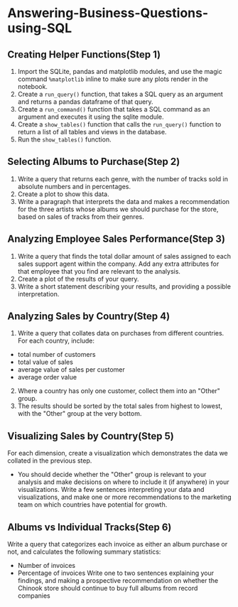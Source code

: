 Answering-Business-Questions-using-SQL
====================================================

Creating Helper Functions(Step 1)
----------------------------------------------------
1. Import the SQLite, pandas and matplotlib modules, and use the magic command `%matplotlib` inline to make sure any plots render in the notebook.<br>
2. Create a `run_query()` function, that takes a SQL query as an argument and returns a pandas dataframe of that query.<br>
3. Create a `run_command()` function that takes a SQL command as an argument and executes it using the sqlite module.<br>
4. Create a `show_tables()` function that calls the `run_query()` function to return a list of all tables and views in the database.<br>
5. Run the `show_tables()` function.<br>

Selecting Albums to Purchase(Step 2)
----------------------------------------------------
1. Write a query that returns each genre, with the number of tracks sold in absolute numbers and in percentages.<br>
2. Create a plot to show this data.<br>
3. Write a paragraph that interprets the data and makes a recommendation for the three artists whose albums we should purchase for the store, based on sales of tracks from their genres.<br>

Analyzing Employee Sales Performance(Step 3)
----------------------------------------------------
1. Write a query that finds the total dollar amount of sales assigned to each sales support agent within the company. Add any extra attributes for that employee that you find are relevant to the analysis.<br>
2. Create a plot of the results of your query.<br>
3. Write a short statement describing your results, and providing a possible interpretation.<br>

Analyzing Sales by Country(Step 4)
----------------------------------------------------
1. Write a query that collates data on purchases from different countries. For each country, include:<br>
* total number of customers
* total value of sales
* average value of sales per customer
* average order value
2. Where a country has only one customer, collect them into an "Other" group.<br>
3. The results should be sorted by the total sales from highest to lowest, with the "Other" group at the very bottom.<br>

Visualizing Sales by Country(Step 5)
----------------------------------------------------
For each dimension, create a visualization which demonstrates the data we collated in the previous step.<br>
* You should decide whether the "Other" group is relevant to your analysis and make decisions on where to include it (if anywhere) in your visualizations.
Write a few sentences interpreting your data and visualizations, and make one or more recommendations to the marketing team on which countries have potential for growth.<br>

Albums vs Individual Tracks(Step 6)
-----------------------------------------------------
Write a query that categorizes each invoice as either an album purchase or not, and calculates the following summary statistics:<br>
* Number of invoices
* Percentage of invoices
Write one to two sentences explaining your findings, and making a prospective recommendation on whether the Chinook store should continue to buy full albums from record companies<br>
